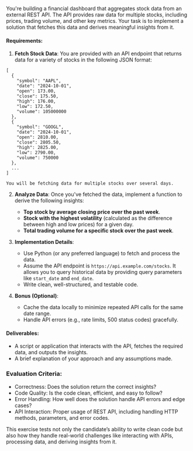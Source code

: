 

You're building a financial dashboard that aggregates stock data from an external REST API. The API provides raw data for multiple stocks, including prices, trading volume, and other key metrics. Your task is to implement a solution that fetches this data and derives meaningful insights from it.

#### Requirements:

1. **Fetch Stock Data**: You are provided with an API endpoint that returns data for a variety of stocks in the following JSON format:
```
[
  {
    "symbol": "AAPL",
    "date": "2024-10-01",
    "open": 173.00,
    "close": 175.50,
    "high": 176.00,
    "low": 172.50,
    "volume": 105000000
  },
  {
    "symbol": "GOOGL",
    "date": "2024-10-01",
    "open": 2810.00,
    "close": 2805.50,
    "high": 2825.00,
    "low": 2790.00,
    "volume": 750000
  },
  ...
]
```
    
    You will be fetching data for multiple stocks over several days.
    
2. **Analyze Data**: Once you've fetched the data, implement a function to derive the following insights:
    
    - **Top stock by average closing price over the past week**.
    - **Stock with the highest volatility** (calculated as the difference between high and low prices) for a given day.
    - **Total trading volume for a specific stock over the past week**.
3. **Implementation Details**:
    
    - Use Python (or any preferred language) to fetch and process the data.
    - Assume the API endpoint is `https://api.example.com/stocks`. It allows you to query historical data by providing query parameters like `start_date` and `end_date`.
    - Write clean, well-structured, and testable code.
4. **Bonus (Optional)**:
    
    - Cache the data locally to minimize repeated API calls for the same date range.
    - Handle API errors (e.g., rate limits, 500 status codes) gracefully.

#### Deliverables:

- A script or application that interacts with the API, fetches the required data, and outputs the insights.
- A brief explanation of your approach and any assumptions made.

### Evaluation Criteria:

- Correctness: Does the solution return the correct insights?
- Code Quality: Is the code clean, efficient, and easy to follow?
- Error Handling: How well does the solution handle API errors and edge cases?
- API Interaction: Proper usage of REST API, including handling HTTP methods, parameters, and error codes.

This exercise tests not only the candidate’s ability to write clean code but also how they handle real-world challenges like interacting with APIs, processing data, and deriving insights from it.
